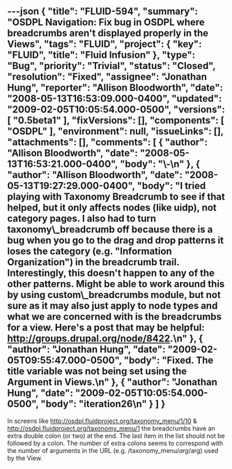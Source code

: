 ---json
{
  "title": "FLUID-594",
  "summary": "OSDPL Navigation: Fix bug in OSDPL where breadcrumbs aren't displayed properly in the Views",
  "tags": "FLUID",
  "project": {
    "key": "FLUID",
    "title": "Fluid Infusion"
  },
  "type": "Bug",
  "priority": "Trivial",
  "status": "Closed",
  "resolution": "Fixed",
  "assignee": "Jonathan Hung",
  "reporter": "Allison Bloodworth",
  "date": "2008-05-13T16:53:09.000-0400",
  "updated": "2009-02-05T10:05:54.000-0500",
  "versions": [
    "0.5beta1"
  ],
  "fixVersions": [],
  "components": [
    "OSDPL"
  ],
  "environment": null,
  "issueLinks": [],
  "attachments": [],
  "comments": [
    {
      "author": "Allison Bloodworth",
      "date": "2008-05-13T16:53:21.000-0400",
      "body": "\\-\n"
    },
    {
      "author": "Allison Bloodworth",
      "date": "2008-05-13T19:27:29.000-0400",
      "body": "I tried playing with Taxonomy Breadcrumb to see if that helped, but it only affects nodes (like uidp), not category pages. I also had to turn taxonomy\\_breadcrumb off because there is a bug when you go to the drag and drop patterns it loses the category (e.g. \"Information Organization\") in the breadcrumb trail. Interestingly, this doesn't happen to any of the other patterns. Might be able to work around this by using custom\\_breadcrumbs module, but not sure as it may also just apply to node types and what we are concerned with is the breadcrumbs for a view. Here's a post that may be helpful: <http://groups.drupal.org/node/8422>.\n"
    },
    {
      "author": "Jonathan Hung",
      "date": "2009-02-05T09:55:47.000-0500",
      "body": "Fixed. The title variable was not being set using the Argument in Views.\n"
    },
    {
      "author": "Jonathan Hung",
      "date": "2009-02-05T10:05:54.000-0500",
      "body": "iteration26\n"
    }
  ]
}
---
In screens like <http://osdpl.fluidproject.org/taxonomy_menu/1/10> & <http://osdpl.fluidproject.org/taxonomy_menu/1> the breadcrumbs have an extra double colon (or two) at the end. The last item in the list should not be followed by a colon. The number of extra colons seems to correspond with the number of arguments in the URL (e.g. /taxonomy\_menu/$arg/$arg) used by the View.

        